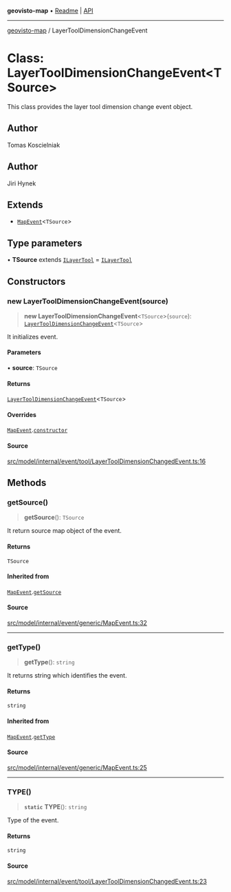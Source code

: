 **geovisto-map** • [Readme](../README.md) \| [API](../globals.md)

***

[geovisto-map](../README.md) / LayerToolDimensionChangeEvent

# Class: LayerToolDimensionChangeEvent\<TSource\>

This class provides the layer tool dimension change event object.

## Author

Tomas Koscielniak

## Author

Jiri Hynek

## Extends

- [`MapEvent`](MapEvent.md)\<`TSource`\>

## Type parameters

• **TSource** extends [`ILayerTool`](../interfaces/ILayerTool.md) = [`ILayerTool`](../interfaces/ILayerTool.md)

## Constructors

### new LayerToolDimensionChangeEvent(source)

> **new LayerToolDimensionChangeEvent**\<`TSource`\>(`source`): [`LayerToolDimensionChangeEvent`](LayerToolDimensionChangeEvent.md)\<`TSource`\>

It initializes event.

#### Parameters

• **source**: `TSource`

#### Returns

[`LayerToolDimensionChangeEvent`](LayerToolDimensionChangeEvent.md)\<`TSource`\>

#### Overrides

[`MapEvent`](MapEvent.md).[`constructor`](MapEvent.md#constructors)

#### Source

[src/model/internal/event/tool/LayerToolDimensionChangedEvent.ts:16](https://github.com/geovisto/geovisto-map/blob/e22d774889dbc28cc1ec62933ecf6bab6690f172/src/model/internal/event/tool/LayerToolDimensionChangedEvent.ts#L16)

## Methods

### getSource()

> **getSource**(): `TSource`

It return source map object of the event.

#### Returns

`TSource`

#### Inherited from

[`MapEvent`](MapEvent.md).[`getSource`](MapEvent.md#getsource)

#### Source

[src/model/internal/event/generic/MapEvent.ts:32](https://github.com/geovisto/geovisto-map/blob/e22d774889dbc28cc1ec62933ecf6bab6690f172/src/model/internal/event/generic/MapEvent.ts#L32)

***

### getType()

> **getType**(): `string`

It returns string which identifies the event.

#### Returns

`string`

#### Inherited from

[`MapEvent`](MapEvent.md).[`getType`](MapEvent.md#gettype)

#### Source

[src/model/internal/event/generic/MapEvent.ts:25](https://github.com/geovisto/geovisto-map/blob/e22d774889dbc28cc1ec62933ecf6bab6690f172/src/model/internal/event/generic/MapEvent.ts#L25)

***

### TYPE()

> **`static`** **TYPE**(): `string`

Type of the event.

#### Returns

`string`

#### Source

[src/model/internal/event/tool/LayerToolDimensionChangedEvent.ts:23](https://github.com/geovisto/geovisto-map/blob/e22d774889dbc28cc1ec62933ecf6bab6690f172/src/model/internal/event/tool/LayerToolDimensionChangedEvent.ts#L23)
